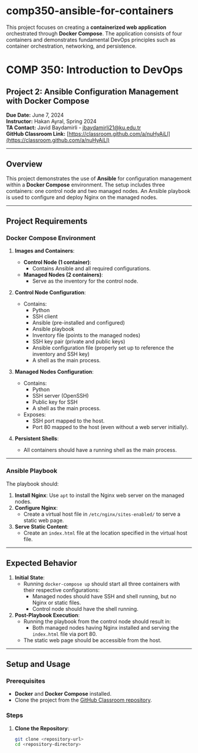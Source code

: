 # comp350-ansible-for-containers
This project focuses on creating a **containerized web application** orchestrated through **Docker Compose**. The application consists of four containers and demonstrates fundamental DevOps principles such as container orchestration, networking, and persistence.
# COMP 350: Introduction to DevOps  
## Project 2: Ansible Configuration Management with Docker Compose  

**Due Date:** June 7, 2024  
**Instructor:** Hakan Ayral, Spring 2024  
**TA Contact:** Javid Baydamirli - [jbaydamirli21@ku.edu.tr](mailto:jbaydamirli21@ku.edu.tr)  
**GitHub Classroom Link:** [https://classroom.github.com/a/nuHyAiLl](https://classroom.github.com/a/nuHyAiLl)

---

## Overview

This project demonstrates the use of **Ansible** for configuration management within a **Docker Compose** environment. The setup includes three containers: one control node and two managed nodes. An Ansible playbook is used to configure and deploy Nginx on the managed nodes.

---

## Project Requirements

### Docker Compose Environment

1. **Images and Containers**:
   - **Control Node (1 container)**:
     - Contains Ansible and all required configurations.
   - **Managed Nodes (2 containers)**:
     - Serve as the inventory for the control node.

2. **Control Node Configuration**:
   - Contains:
     - Python
     - SSH client
     - Ansible (pre-installed and configured)
     - Ansible playbook
     - Inventory file (points to the managed nodes)
     - SSH key pair (private and public keys)
     - Ansible configuration file (properly set up to reference the inventory and SSH key)
     - A shell as the main process.

3. **Managed Nodes Configuration**:
   - Contains:
     - Python
     - SSH server (OpenSSH)
     - Public key for SSH
     - A shell as the main process.
   - Exposes:
     - SSH port mapped to the host.
     - Port 80 mapped to the host (even without a web server initially).

4. **Persistent Shells**:
   - All containers should have a running shell as the main process.

---

### Ansible Playbook

The playbook should:
1. **Install Nginx**: Use `apt` to install the Nginx web server on the managed nodes.
2. **Configure Nginx**:
   - Create a virtual host file in `/etc/nginx/sites-enabled/` to serve a static web page.
3. **Serve Static Content**:
   - Create an `index.html` file at the location specified in the virtual host file.

---

## Expected Behavior

1. **Initial State**:
   - Running `docker-compose up` should start all three containers with their respective configurations:
     - Managed nodes should have SSH and shell running, but no Nginx or static files.
     - Control node should have the shell running.
2. **Post-Playbook Execution**:
   - Running the playbook from the control node should result in:
     - Both managed nodes having Nginx installed and serving the `index.html` file via port 80.
   - The static web page should be accessible from the host.

---

## Setup and Usage

### Prerequisites

- **Docker** and **Docker Compose** installed.
- Clone the project from the [GitHub Classroom repository](https://classroom.github.com/a/nuHyAiLl).

### Steps

1. **Clone the Repository**:
   ```bash
   git clone <repository-url>
   cd <repository-directory>
